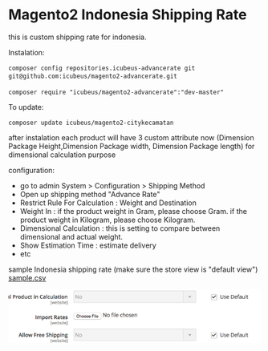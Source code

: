 # Magento2 Indonesia Shipping Rate
this is custom shipping rate for indonesia.

Instalation:

    composer config repositories.icubeus-advancerate git git@github.com:icubeus/magento2-advancerate.git
    
    composer require "icubeus/magento2-advancerate":"dev-master"

To update:

    composer update icubeus/magento2-citykecamatan

after instalation each product will have 3 custom attribute now (Dimension Package Height,Dimension Package width, Dimension Package length) for dimensional calculation purpose

configuration:

* go to admin System > Configuration > Shipping Method
* Open up shipping method "Advance Rate"
* Restrict Rule For Calculation : Weight and Destination
* Weight In : if the product weight in Gram, please choose Gram. if the product weight in Kilogram, please choose Kilogram.
* Dimensional Calculation : this is setting to compare between dimensional and actual weight.
* Show Estimation Time : estimate delivery
* etc


sample Indonesia shipping rate (make sure the store view is "default view")
[sample.csv](https://github.com/icubeus/magento2-advancerate/blob/master/contributing/sample.csv)

![Gitbook](contributing/images/import.png)

